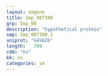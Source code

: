 ```yaml
---
layout: smgene
title: Smp_007380
grp: Smp_00
description: "hypothetical protein"
smp: Smp_007380.1
uniprot: "G4VAZ6"
length:   789
cdd: "ns"
kk: ns
categories: sm
---
```

